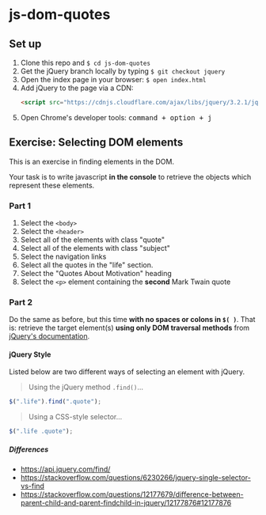 # js-dom-quotes

## Set up

1. Clone this repo and `$ cd js-dom-quotes`
2.  Get the jQuery branch locally by typing `$ git checkout jquery`
3. Open the index page in your browser: `$ open index.html`
4. Add jQuery to the page via a CDN:
    ```html
    <script src="https://cdnjs.cloudflare.com/ajax/libs/jquery/3.2.1/jquery.js" defer></script>
    ```
5. Open Chrome's developer tools: <kbd>command + option + j</kbd>

## Exercise: Selecting DOM elements

This is an exercise in finding elements in the DOM.

Your task is to write javascript **in the console** to retrieve the objects which represent these elements.

### Part 1

1. Select the `<body>`
2. Select the `<header>`
3. Select all of the elements with class "quote"
4. Select all of the elements with class "subject"
5. Select the navigation links
6. Select all the quotes in the "life" section.
7. Select the "Quotes About Motivation" heading
8. Select the `<p>` element containing the **second** Mark Twain quote

### Part 2

Do the same as before, but this time **with no spaces or colons in `$( )`**. That is: retrieve the target element(s) **using only DOM traversal methods** from [jQuery's documentation](http://api.jquery.com/category/traversing/tree-traversal/).

#### jQuery Style

Listed below are two different ways of selecting an element with jQuery.

> Using the jQuery method `.find()`...
```js
$(".life").find(".quote");
```

> Using a CSS-style selector...
```js
$(".life .quote");
```

##### Differences
  - https://api.jquery.com/find/
  - https://stackoverflow.com/questions/6230266/jquery-single-selector-vs-find
  - https://stackoverflow.com/questions/12177679/difference-between-parent-child-and-parent-findchild-in-jquery/12177876#12177876
